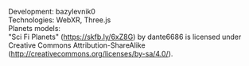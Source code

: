Development: bazylevnik0<br>
Technologies: WebXR, Three.js<br>
Planets models:<br>
"Sci Fi Planets" (https://skfb.ly/6xZ8G) by dante6686 is licensed under Creative Commons Attribution-ShareAlike (http://creativecommons.org/licenses/by-sa/4.0/).<br>

